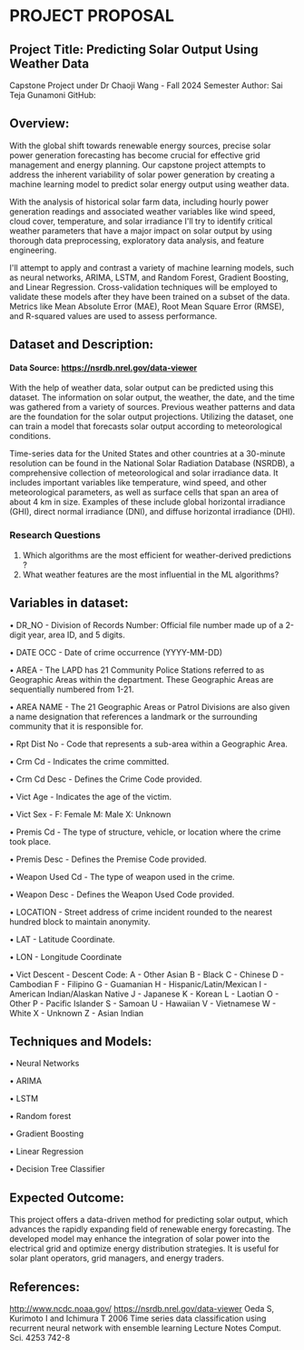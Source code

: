 # PROJECT PROPOSAL

## Project Title: Predicting Solar Output Using Weather Data
Capstone Project under Dr Chaoji Wang - Fall 2024 Semester
Author: Sai Teja Gunamoni
GitHub:

## Overview:

With the global shift towards renewable energy sources, precise solar power generation forecasting has become crucial for effective grid management and energy planning. Our capstone project attempts to address the inherent variability of solar power generation by creating a machine learning model to predict solar energy output using weather data.

With the analysis of historical solar farm data, including hourly power generation readings and associated weather variables like wind speed, cloud cover, temperature, and solar irradiance I'll try to identify critical weather parameters that have a major impact on solar output by using thorough data preprocessing, exploratory data analysis, and feature engineering.

I'll attempt to apply and contrast a variety of machine learning models, such as neural networks, ARIMA, LSTM, and Random Forest, Gradient Boosting, and Linear Regression. Cross-validation techniques will be employed to validate these models after they have been trained on a subset of the data. Metrics like Mean Absolute Error (MAE), Root Mean Square Error (RMSE), and R-squared values are used to assess performance.

## Dataset and Description:

#### Data Source: https://nsrdb.nrel.gov/data-viewer

With the help of weather data, solar output can be predicted using this dataset.  The information on solar output, the weather, the date, and the time was gathered from a variety of sources. Previous weather patterns and data are the foundation for the solar output projections. Utilizing the dataset, one can train a model that forecasts solar output according to meteorological conditions.

Time-series data for the United States and other countries at a 30-minute resolution can be found in the National Solar Radiation Database (NSRDB), a comprehensive collection of meteorological and solar irradiance data. It includes important variables like temperature, wind speed, and other meteorological parameters, as well as surface cells that span an area of about 4 km in size. Examples of these include global horizontal irradiance (GHI), direct normal irradiance (DNI), and diffuse horizontal irradiance (DHI).

### Research Questions
1) Which algorithms are the most efficient for weather-derived predictions ?
2) What weather features are the most influential in the ML algorithms?

## Variables in dataset:


•	DR_NO - Division of Records Number: Official file number made up of a 2-digit year, area ID, and 5 digits.
    
•	DATE OCC - Date of crime occurrence (YYYY-MM-DD)

•	AREA - The LAPD has 21 Community Police Stations referred to as Geographic Areas within the department. These Geographic Areas are sequentially numbered from 1-21.

•	AREA NAME - The 21 Geographic Areas or Patrol Divisions are also given a name designation that references a landmark or the surrounding community that it is responsible for.

•	Rpt Dist No - Code that represents a sub-area within a Geographic Area.

•	Crm Cd - Indicates the crime committed.

•	Crm Cd Desc - Defines the Crime Code provided.

•	Vict Age - Indicates the age of the victim.

•	Vict Sex - F: Female M: Male X: Unknown
            
•	Premis Cd - The type of structure, vehicle, or location where the crime took place.

•	Premis Desc - Defines the Premise Code provided.

•	Weapon Used Cd - The type of weapon used in the crime.

•	Weapon Desc - Defines the Weapon Used Code provided.

•	LOCATION - Street address of crime incident rounded to the nearest hundred block to maintain anonymity.

•	LAT - Latitude Coordinate.

•	LON - Longitude Coordinate

•	Vict Descent - Descent Code: A - Other Asian B - Black C - Chinese D - Cambodian F - Filipino G - Guamanian H - Hispanic/Latin/Mexican I - American Indian/Alaskan Native J - Japanese K - Korean L - Laotian O - Other P - Pacific Islander S - Samoan U - Hawaiian V - Vietnamese W - White X - Unknown Z - Asian Indian 


## Techniques and Models:

• Neural Networks

• ARIMA

• LSTM

• Random forest

• Gradient Boosting

• Linear Regression 

• Decision Tree Classifier

## Expected Outcome:

This project offers a data-driven method for predicting solar output, which advances the rapidly expanding field of renewable energy forecasting. The developed model may enhance the integration of solar power into the electrical grid and optimize energy distribution strategies. It is useful for solar plant operators, grid managers, and energy traders.

## References:

http://www.ncdc.noaa.gov/
https://nsrdb.nrel.gov/data-viewer
Oeda S, Kurimoto I and Ichimura T 2006 Time series data classification using recurrent neural network with ensemble learning Lecture Notes Comput. Sci. 4253 742-8
